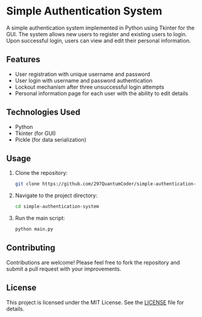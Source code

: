 
# Simple Authentication System

A simple authentication system implemented in Python using Tkinter for the GUI. The system allows new users to register and existing users to login. Upon successful login, users can view and edit their personal information.

## Features

- User registration with unique username and password
- User login with username and password authentication
- Lockout mechanism after three unsuccessful login attempts
- Personal information page for each user with the ability to edit details

## Technologies Used

- Python
- Tkinter (for GUI)
- Pickle (for data serialization)

## Usage

1. Clone the repository:

   ```bash
   git clone https://github.com/297QuantumCoder/simple-authentication-system
   ```

2. Navigate to the project directory:

   ```bash
   cd simple-authentication-system
   ```

3. Run the main script:

   ```bash
   python main.py
   ```


## Contributing

Contributions are welcome! Please feel free to fork the repository and submit a pull request with your improvements.

## License

This project is licensed under the MIT License. See the [LICENSE](LICENSE) file for details.
